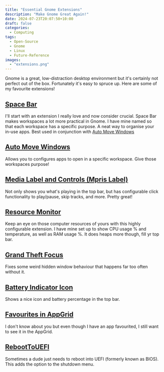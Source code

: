 ```yaml
---
title: "Essential Gnome Extensions"
description: "Make Gnome Great Again!"
date: 2024-07-23T20:07:50+10:00
draft: false
categories:
  - Computing
tags:
  - Open-Source
  - Gnome
  - Linux
  - Future-Reference
images:
  - "extensions.png"
---
```


Gnome is a great, low-distraction desktop environment but it's certainly not perfect out of the box. Fortunately it's easy to spruce up. Here are some of my favourite extensions!

<!--more-->

## [Space Bar](https://extensions.gnome.org/extension/5090/space-bar/)

I'll start with an extension I really love and now consider crucial. Space Bar makes workspaces a lot more practical in Gnome. I have mine named so that each workspace has a specific purpose. A neat way to organise your in-use apps. Best used in conjunction with [Auto Move Windows](#auto-move-windows)

## [Auto Move Windows](https://extensions.gnome.org/extension/16/auto-move-windows/)

Allows you to configures apps to open in a specific workspace. Give those workspaces purpose!

## [Media Label and Controls (Mpris Label)](https://extensions.gnome.org/extension/4928/mpris-label/)

Not only shows you what's playing in the top bar, but has configurable click functionality to play/pause, skip tracks, and more. Pretty great!

## [Resource Monitor](https://extensions.gnome.org/extension/1634/resource-monitor/)

Keep an eye on those computer resources of yours with this highly configurable extension. I have mine set up to show CPU usage % and temperature, as well as RAM usage %. It does heaps more though, fill yr top bar.

## [Grand Theft Focus](https://extensions.gnome.org/extension/5410/grand-theft-focus/)

Fixes some weird hidden window behaviour that happens far too often without it.

## [Battery Indicator Icon](https://extensions.gnome.org/extension/5718/battery-indicator-icon/)

Shows a nice icon and battery percentage in the top bar.

## [Favourites in AppGrid](https://extensions.gnome.org/extension/4485/favourites-in-appgrid/)

I don't know about you but even though I have an app favourited, I still want to see it in the AppGrid.

## [RebootToUEFI](https://extensions.gnome.org/extension/5105/reboottouefi/)

Sometimes a dude just needs to reboot into UEFI (formerly known as BIOS). This adds the option to the shutdown menu.